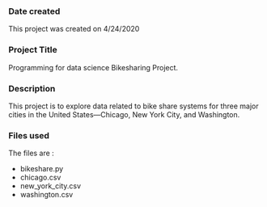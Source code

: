 ### Date created
This project was created on 4/24/2020

### Project Title
Programming for data science Bikesharing Project.

### Description
This project is to explore data related to bike share systems for three major cities in the United States—Chicago, New York City, and Washington.

### Files used
The files are :
- bikeshare.py
- chicago.csv
- new_york_city.csv
- washington.csv


